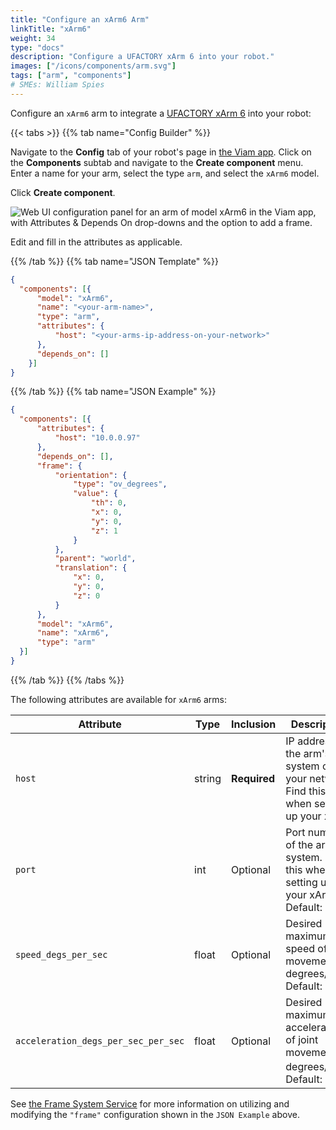 ```yaml
---
title: "Configure an xArm6 Arm"
linkTitle: "xArm6"
weight: 34
type: "docs"
description: "Configure a UFACTORY xArm 6 into your robot."
images: ["/icons/components/arm.svg"]
tags: ["arm", "components"]
# SMEs: William Spies
---
```


Configure an `xArm6` arm to integrate a [UFACTORY xArm 6](https://www.ufactory.cc/product-page/ufactory-xarm-6) into your robot:

{{< tabs >}}
{{% tab name="Config Builder" %}}

Navigate to the **Config** tab of your robot's page in [the Viam app](https://app.viam.com).
Click on the **Components** subtab and navigate to the **Create component** menu.
Enter a name for your arm, select the type `arm`, and select the `xArm6` model.

Click **Create component**.

![Web UI configuration panel for an arm of model xArm6 in the Viam app, with Attributes & Depends On drop-downs and the option to add a frame.](../img/xArm6-ui-config.png)

Edit and fill in the attributes as applicable.

{{% /tab %}}
{{% tab name="JSON Template" %}}

```json {class="line-numbers linkable-line-numbers"}
{
  "components": [{
      "model": "xArm6",
      "name": "<your-arm-name>",
      "type": "arm",
      "attributes": {
          "host": "<your-arms-ip-address-on-your-network>"
      },
      "depends_on": []
    }]
}
```

{{% /tab %}}
{{% tab name="JSON Example" %}}

```json {class="line-numbers linkable-line-numbers"}
{
  "components": [{
      "attributes": {
          "host": "10.0.0.97"
      },
      "depends_on": [],
      "frame": {
          "orientation": {
              "type": "ov_degrees",
              "value": {
                  "th": 0,
                  "x": 0,
                  "y": 0,
                  "z": 1
              }
          },
          "parent": "world",
          "translation": {
              "x": 0,
              "y": 0,
              "z": 0
          }
      },
      "model": "xArm6",
      "name": "xArm6",
      "type": "arm"
  }]
}
```

{{% /tab %}}
{{% /tabs %}}

The following attributes are available for `xArm6` arms:

| Attribute | Type | Inclusion | Description |
| --------- | ---- | ----------| ----------- |
| `host`  | string | **Required** | IP address of the arm's system on your network. Find this when setting up your xArm. |
| `port`  | int | Optional | Port number of the arm's system. Find this when setting up your xArm. <br> Default: `502` |
| `speed_degs_per_sec` | float | Optional | Desired maximum speed of joint movement in degrees/sec. <br> Default: `20.0` |
| `acceleration_degs_per_sec_per_sec`  | float | Optional | Desired maximum acceleration of joint movement in degrees/sec<sup>2</sup>. <br> Default: `50.0` |

See [the Frame System Service](/services/frame-system/) for more information on utilizing and modifying the `"frame"` configuration shown in the `JSON Example` above.
